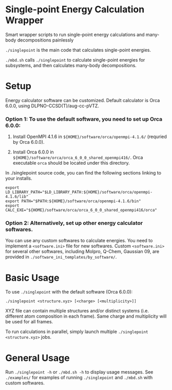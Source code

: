 # Single-point Energy Calculation Wrapper

Smart wrapper scripts to run single-point energy calculations and many-body decompositions painlessly

`./singlepoint` is the main code that calculates single-point energies.

`./mbd.sh` calls `./singlepoint` to calculate single-point energies for subsystems, and then calculates many-body decompositions.

# Setup

Energy calculator software can be customized. Default calculator is Orca 6.0.0, using DLPNO-CCSD(T)/aug-cc-pVTZ.

### Option 1: To use the default software, you need to set up Orca 6.0.0:

1. Install OpenMPI 4.1.6 in `${HOME}/software/orca/openmpi-4.1.6/` (requried by Orca 6.0.0).

2. Install Orca 6.0.0 in `${HOME}/software/orca/orca_6_0_0_shared_openmpi416/`. Orca executable `orca` should be located under this directory.

In ./singlepoint source code, you can find the following sections linking to your installs.

```
export LD_LIBRARY_PATH="$LD_LIBRARY_PATH:${HOME}/software/orca/openmpi-4.1.6/lib"
export PATH="$PATH:${HOME}/software/orca/openmpi-4.1.6/bin"
export CALC_EXE="${HOME}/software/orca/orca_6_0_0_shared_openmpi416/orca"
```

### Option 2: Alternatively, set up other energy calculator softwares.

You can use any custom softwares to calculate energies. You need to implement a `<software.ini>` file for new softwares. Custom `<software.ini>` for several other softwares, including Molpro, Q-Chem, Gaussian 09, are provided in `./software_ini_templates/by_software/`.

# Basic Usage

To use `./singlepoint` with the default software (Orca 6.0.0):

`./singlepoint <structure.xyz> [<charge> [<multiplicity>]]`

XYZ file can contain multiple structures and/or distinct systems (i.e. different atom composition in each frame). Same charge and multiplicity will be used for all frames.

To run calculations in parallel, simply launch multiple `./singlepoint <structure.xyz>` jobs.

# General Usage

Run `./singlepoint -h` or `./mbd.sh -h` to display usage messages. See `./examples/` for examples of running `./singlepoint` and `./mbd.sh` with custom softwares.
